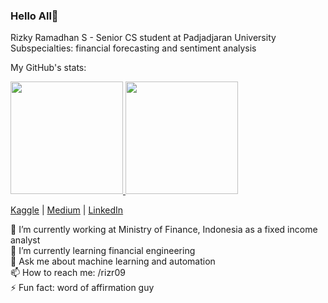 ### Hello All👋
Rizky Ramadhan S - Senior CS student at Padjadjaran University  
Subspecialties: financial forecasting and sentiment analysis
<p>My GitHub's stats: </p>
<p align="left">
<a href="https://github.com/rizr09">
  <img height="180em" src="https://github-readme-stats-eight-theta.vercel.app/api?username=rizr09&show_icons=true&theme=radical&include_all_commits=true&count_private=true"/>
  <img height="180em" src="https://github-readme-stats-eight-theta.vercel.app/api/top-langs/?username=rizr09&layout=compact&langs_count=8&theme=radical"/>
</a>
</p>

[Kaggle](https://www.kaggle.com/rizr09) | [Medium](https://medium.com/@rizr09) | [LinkedIn](https://www.linkedin.com/in/rizr09/)

🔭 I’m currently working at Ministry of Finance, Indonesia as a fixed income analyst  
🌱 I’m currently learning financial engineering   
💬 Ask me about machine learning and automation  
📫 How to reach me: /rizr09  
⚡ Fun fact: word of affirmation guy
